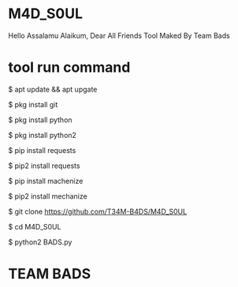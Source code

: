 # M4D_S0UL

Hello Assalamu Alaikum, Dear All Friends Tool Maked By Team Bads 

# tool run command 

$ apt update && apt upgate

$ pkg install git

$ pkg install python

$ pkg install python2

$ pip install requests

$ pip2 install requests

$ pip install machenize

$ pip2 install mechanize

$ git clone https://github.com/T34M-B4DS/M4D_S0UL

$ cd M4D_S0UL

$ python2 BADS.py

# TEAM BADS
